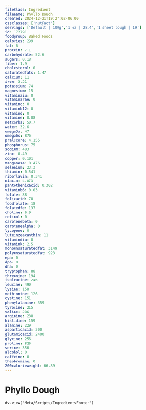 ```yaml
---
fileClass: Ingredient
filename: Phyllo Dough
created: 2024-12-21T19:27:02-06:00
cssclasses: ['nutFact']
servings: ['Default | 100g','1 oz | 28.4','1 sheet dough | 19']
id: 172791
foodgroup: Baked Foods
calories: 299
fat: 6
protein: 7.1
carbohydrate: 52.6
sugars: 0.18
fiber: 1.9
cholesterol: 0
saturatedfats: 1.47
calcium: 11
iron: 3.21
potassium: 74
magnesium: 15
vitaminaiu: 0
vitaminarae: 0
vitaminc: 0
vitaminb12: 0
vitamind: 0
vitamine: 0.08
netcarbs: 50.7
water: 32.6
omega3s: 47
omega6s: 876
pralscore: 4.155
phosphorus: 75
sodium: 483
zinc: 0.49
copper: 0.101
manganese: 0.476
selenium: 23.3
thiamin: 0.541
riboflavin: 0.341
niacin: 4.073
pantothenicacid: 0.302
vitaminb6: 0.03
folate: 88
folicacid: 70
foodfolate: 18
folatedfe: 137
choline: 6.9
retinol: 0
carotenebeta: 0
carotenealpha: 0
lycopene: 0
luteinzeaxanthin: 11
vitamindiu: 0
vitamink: 2.5
monounsaturatedfat: 3149
polyunsaturatedfat: 923
epa: 0
dpa: 0
dha: 0
tryptophan: 88
threonine: 194
isoleucine: 246
leucine: 490
lysine: 158
methionine: 126
cystine: 151
phenylalanine: 359
tyrosine: 215
valine: 286
arginine: 288
histidine: 159
alanine: 229
asparticacid: 300
glutamicacid: 2400
glycine: 256
proline: 826
serine: 356
alcohol: 0
caffeine: 0
theobromine: 0
200calorieweight: 66.89
---
```


# Phyllo Dough

```dataviewjs
dv.view("Meta/Scripts/IngredientsFooter")
```